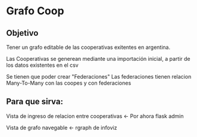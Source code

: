 Grafo Coop
=====================

Objetivo
----------
Tener un grafo editable de las cooperativas exitentes en argentina.

Las Cooperativas se generean mediante una importación inicial, a partir de los datos existentes en el csv

Se tienen que poder crear "Federaciones" Las federaciones tienen relacion Many-To-Many con las coopes y con federaciones



Para que sirva:
--------------

Vista de ingreso de relacion entre cooperativas <- Por ahora flask admin

Vista de grafo navegable <- rgraph de infoviz



